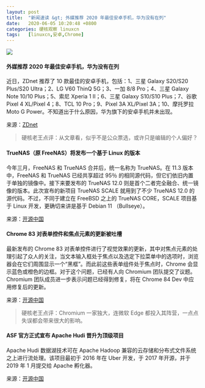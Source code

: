 ```yaml
---
layout: post
title:	"新闻速读 &gt; 外媒推荐 2020 年最佳安卓手机，华为没有在列"
date:	2020-06-05 10:20:48 +0800 
categories:	硬核观察 linuxcn 
tags:	[linuxcn,安卓,Chrome]
---
```



![](/Asserts/Images//attachment/album/202006/05/102038aye9uwejuww5zhvk.jpg)


#### 外媒推荐 2020 年最佳安卓手机，华为没有在列


近日，ZDnet 推荐了 10 款最佳的安卓手机，包括：1、三星 Galaxy S20/S20 Plus/S20 Ultra；2、LG V60 ThinQ 5G；3、一加 8/8 Pro；4、三星 Galaxy Note 10/10 Plus；5、索尼 Xperia 1 II；6、三星 Galaxy S10/S10 Plus；7、谷歌 Pixel 4 XL/Pixel 4；8、TCL 10 Pro；9、Pixel 3A XL/Pixel 3A；10、摩托罗拉 Moto G Power。不知道出于什么原因，华为旗下的安卓手机并未出现。


来源：[ZDnet](https://www.zdnet.com/article/best-android-smartphones/)



> 
> 硬核老王点评：从文章看，似乎不是公众票选，或许只是编辑的个人偏好？
> 
> 
> 


#### TrueNAS（原 FreeNAS）将发布一个基于 Linux 的版本


今年三月，FreeNAS 和 TrueNAS 合并后，统一名称为 TrueNAS。在 11.3 版本中，FreeNAS 和 TrueNAS 已经共享超过 95％ 的相同源代码，但它们依旧内置于单独的镜像中。接下来要发布的 TrueNAS 12.0 则是首个二者完全融合、统一镜像的版本。此次宣布的新项目 TrueNAS SCALE 就用到了不少 TrueNAS 12.0 的源代码。不过，不同于建立在 FreeBSD 之上的 TrueNAS CORE，SCALE 项目基于 Linux 开发，更确切来讲是基于 Debian 11 （Bullseye）。


来源：[开源中国](https://www.oschina.net/news/116196/truenas-scale-based-upon-linux)


#### Chrome 83 对表单控件和焦点元素的更新被吐槽


最新发布的 Chrome 83 对表单控件进行了视觉效果的更新，其中对焦点元素的处理引起了众人的关注，当文本输入框处于焦点以及选定下拉菜单中的选项时，浏览器会在它们周围显示一个“黑框”。而此前这些表单组件处于焦点时，Chrome 会显示蓝色或橙色的边框。对于这个问题，已经有人向 Chromium 团队提交了议题。Chromium 团队成员进一步表示问题已经得到修复，将在 Chrome 84 Dev 中应用修复后的更新。


来源：[开源中国](https://www.oschina.net/news/116199/chrome-83-black-border-around-text-input-fields)



> 
> 硬核老王点评：Chromium 一家独大，连微软 Edge 都投入其阵营，一点点失误都会带来很大的影响。
> 
> 
> 


#### ASF 官方正式宣布 Apache Hudi 晋升为顶级项目


Apache Hudi 数据湖技术可在 Apache Hadoop 兼容的云存储和分布式文件系统之上进行流处理。该项目最初于 2016 年在 Uber 开发，于 2017 年开源，并于 2019 年 1 月提交给 Apache 孵化器。


来源：[开源中国](https://www.oschina.net/news/116198/apache-hudi-as-top-of-project-of-apache-foundation)
